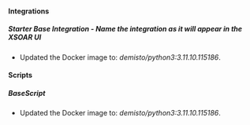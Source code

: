 

#### Integrations

##### Starter Base Integration - Name the integration as it will appear in the XSOAR UI
- Updated the Docker image to: *demisto/python3:3.11.10.115186*.





#### Scripts

##### BaseScript
- Updated the Docker image to: *demisto/python3:3.11.10.115186*.




